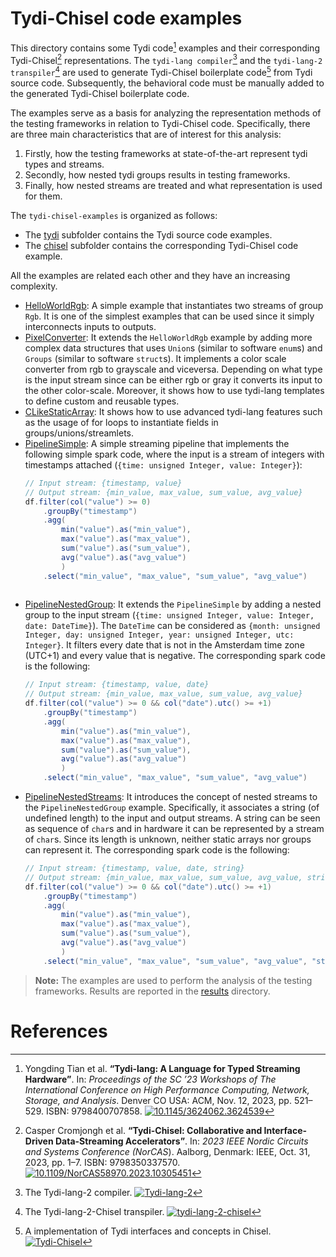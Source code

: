# Tydi-Chisel code examples
This directory contains some Tydi code[^1] examples and their corresponding Tydi-Chisel[^2] representations.
The `tydi-lang compiler`[^3] and the `tydi-lang-2 transpiler`[^4] are used to generate Tydi-Chisel boilerplate code[^5] from Tydi source code.
Subsequently, the behavioral code must be manually added to the generated Tydi-Chisel boilerplate code.

The examples serve as a basis for analyzing the representation methods of the testing frameworks in relation to Tydi-Chisel code. 
Specifically, there are three main characteristics that are of interest for this analysis:
1. Firstly, how the testing frameworks at state-of-the-art represent tydi types and streams.
2. Secondly, how nested tydi groups results in testing frameworks.
3. Finally, how nested streams are treated and what representation is used for them. 

The `tydi-chisel-examples` is organized as follows:
- The [tydi](./tydi) subfolder contains the Tydi source code examples.
- The [chisel](./chisel) subfolder contains the corresponding Tydi-Chisel code example.

All the examples are related each other and they have an increasing complexity.
- [HelloWorldRgb](./tydi/src/HelloWorldRgb/): A simple example that instantiates two streams of group `Rgb`. It is one of the simplest examples that can be used since it simply interconnects inputs to outputs.
- [PixelConverter](./tydi/src/PixelConverter/): It extends the `HelloWorldRgb` example by adding more complex data structures that uses `Union`s (similar to software `enum`s) and `Groups` (similar to software `struct`s). It implements a color scale converter from rgb to grayscale and viceversa. Depending on what type is the input stream since can be either rgb or gray it converts its input to the other color-scale. Moreover, it shows how to use tydi-lang templates to define custom and reusable types.
- [CLikeStaticArray](./tydi/src/CLikeStaticArray/): It shows how to use advanced tydi-lang features such as the usage of for loops to instantiate fields in groups/unions/streamlets.
- [PipelineSimple](./tydi/src/PipelineSimple/): A simple streaming pipeline that implements the following simple spark code, where the input is a stream of integers with timestamps attached (`{time: unsigned Integer, value: Integer}`):
  ```scala
  // Input stream: {timestamp, value}
  // Output stream: {min_value, max_value, sum_value, avg_value}
  df.filter(col("value") >= 0)
      .groupBy("timestamp")
      .agg( 
          min("value").as("min_value"), 
          max("value").as("max_value"), 
          sum("value").as("sum_value"), 
          avg("value").as("avg_value")
          )
      .select("min_value", "max_value", "sum_value", "avg_value")
        
  ```
- [PipelineNestedGroup](./tydi/src/PipelineNestedGroup/): It extends the `PipelineSimple` by adding a nested group to the input stream (`{time: unsigned Integer, value: Integer, date: DateTime}`). The `DateTime` can be considered as `{month: unsigned Integer, day: unsigned Integer, year: unsigned Integer, utc: Integer}`. It filters every date that is not in the Amsterdam time zone (UTC+1) and every value that is negative. The corresponding spark code is the following:
  ```scala
  // Input stream: {timestamp, value, date}
  // Output stream: {min_value, max_value, sum_value, avg_value}
  df.filter(col("value") >= 0 && col("date").utc() >= +1)
      .groupBy("timestamp")
      .agg( 
          min("value").as("min_value"), 
          max("value").as("max_value"), 
          sum("value").as("sum_value"), 
          avg("value").as("avg_value")
          )
      .select("min_value", "max_value", "sum_value", "avg_value")
  ```
- [PipelineNestedStreams](./tydi/src/PipelineNestedStream/): It introduces the concept of nested streams to the `PipelineNestedGroup` example. Specifically, it associates a string (of undefined length) to the input and output streams. A string can be seen as sequence of `char`s and in hardware it can be represented by a stream of `char`s. Since its length is unknown, neither static arrays nor groups can represent it. The corresponding spark code is the following:
  ```scala
  // Input stream: {timestamp, value, date, string}
  // Output stream: {min_value, max_value, sum_value, avg_value, string}
  df.filter(col("value") >= 0 && col("date").utc() >= +1)
      .groupBy("timestamp")
      .agg( 
          min("value").as("min_value"), 
          max("value").as("max_value"), 
          sum("value").as("sum_value"), 
          avg("value").as("avg_value")
          )
      .select("min_value", "max_value", "sum_value", "avg_value", "string")
  ```

> **Note:** The examples are used to perform the analysis of the testing frameworks. Results are reported in the 
> [results](/results) directory.

# References

[^1]: Yongding Tian et al. **“Tydi-lang: A Language for Typed Streaming Hardware”**. In: *Proceedings of the SC ’23 Workshops of The International Conference on High Performance Computing, Network, Storage, and Analysis*. Denver CO USA: ACM, Nov. 12, 2023, pp. 521–529. ISBN: 9798400707858. [![10.1145/3624062.3624539](https://zenodo.org/badge/DOI/10.1145/3624062.3624539.svg)](https://doi.org/10.1145/3624062.3624539)

[^2]: Casper Cromjongh et al. **“Tydi-Chisel: Collaborative and Interface-Driven Data-Streaming Accelerators”**. In: *2023 IEEE Nordic Circuits and Systems Conference (NorCAS*). Aalborg, Denmark: IEEE, Oct. 31, 2023, pp. 1–7. ISBN: 9798350337570. [![10.1109/NorCAS58970.2023.10305451](https://zenodo.org/badge/DOI/10.1109/NorCAS58970.2023.10305451.svg)](https://doi.org/10.1109/NorCAS58970.2023.10305451)

[^3]: The Tydi-lang-2 compiler. [![Tydi-lang-2](https://img.shields.io/badge/Github_Page-Tydi--lang--2-green)](https://github.com/twoentartian/tydi-lang-2) 

[^4]: The Tydi-lang-2-Chisel transpiler. [![tydi-lang-2-chisel](https://img.shields.io/badge/Github_Page-tydi--lang--2--chisel-green)](https://github.com/ccromjongh/tydi-lang-2-chisel)

[^5]: A implementation of Tydi interfaces and concepts in Chisel. [![Tydi-Chisel](https://img.shields.io/badge/Github_Page-Tydi--Chisel-green)](https://github.com/ccromjongh/Tydi-Chisel)